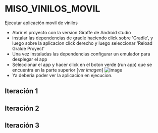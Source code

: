 # MISO_VINILOS_MOVIL
Ejecutar aplicación movil de vinilos
- Abrir el proyecto con la version Giraffe de Android studio
- instalar las dependencias de gradle haciendo click sobre 'Gradle', y luego sobre la aplicacion click derecho y luego seleccionar 'Reload Gralde Proyect'
- Una vez instaladas las dependencias configurar un emulador para desplegar el app
- Seleccionar el app y hacer click en el boton verde (run app) que se encuentra en la parte superior [_ver imagen_]
![image](https://github.com/MISO-App-Moviles/MISO_VINILOS_MOVIL/assets/124009412/1e1c7416-d58d-4b77-8251-d455772bd5f2)
- Ya deberia poder ver la aplicacion en ejecucion. 
## Iteración 1

## Iteración 2

## Iteración 3
